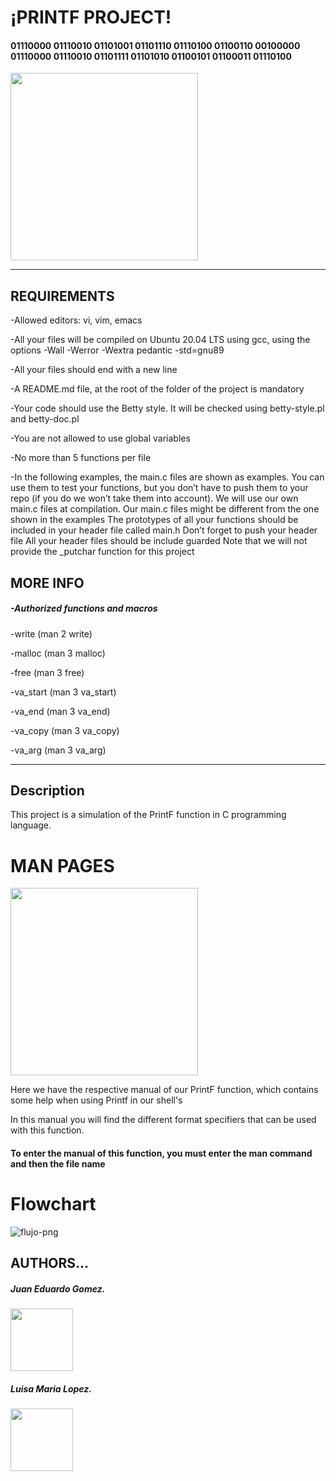 <html>
<body>
<h1>¡PRINTF PROJECT!</h1>
<h4>01110000 01110010 01101001 01101110 01110100 01100110 00100000 01110000 01110010 01101111 01101010 01100101 01100011 01110100</h4>
<img src= "https://i.ytimg.com/vi/mZFdyoZhUb4/maxresdefault.jpg" width="300" height="300"/>
<hr>

<h2>REQUIREMENTS</h2>
<p>-Allowed editors: vi, vim, emacs</p>
<p>-All your files will be compiled on Ubuntu 20.04 LTS using gcc, using the options -Wall -Werror -Wextra     pedantic -std=gnu89</p>
<p>-All your files should end with a new line</p>
<p>-A README.md file, at the root of the folder of the project is mandatory</p>
<P>-Your code should use the Betty style. It will be checked using betty-style.pl and betty-doc.pl</p>
<p>-You are not allowed to use global variables</p>
<p>-No more than 5 functions per file</p>
<p>-In the following examples, the main.c files are shown as examples. You can use them to test your functions, but you don’t have to push them to your repo (if you do we won’t take them into account). We will use our own main.c files at compilation. Our main.c files might be different from the one shown in the examples
The prototypes of all your functions should be included in your header file called main.h
Don’t forget to push your header file
All your header files should be include guarded
Note that we will not provide the _putchar function for this project</p>

<h2>MORE INFO</h2>

<h5>-Authorized functions and macros</h5>
<p>-write (man 2 write)</p>
<p>-malloc (man 3 malloc)</p>
<p>-free (man 3 free)</p>
<p>-va_start (man 3 va_start)</p>
<p>-va_end (man 3 va_end)</p>
<p>-va_copy (man 3 va_copy)</p>
<p>-va_arg (man 3 va_arg) </p>

<hr>
<h2>Description</h2>
<p>This project is a simulation of the PrintF function in C programming language.</p>

<h1>MAN PAGES </h1>
<img src= "https://media.geeksforgeeks.org/wp-content/uploads/Screenshot-from-2018-12-11-20-58-48.png" width="300" height="auto"/>

<p>Here we have the respective manual of our PrintF function, which contains some help when using Printf in our shell's</p>
<p> In this manual you will find the different format specifiers that can be used with this function.</p>

<h4>To enter the manual of this function, you must enter the man command and then the file name</h4> 

<h1>Flowchart</h1>
<img src="https://i.ibb.co/vY37DRN/flujo-png.jpg" alt="flujo-png" border="0"></a>

<h2>AUTHORS...</h2>
<h5>Juan Eduardo Gomez.</h5> <img src="https://www.pofilo.fr/img/SPOF-github/github1600.png" width="100" height="100"/>
<h5>Luisa Maria Lopez.</h5><img src="https://www.pofilo.fr/img/SPOF-github/github1600.png" width="100" height="100"/>
</body>
</html>